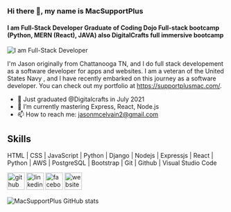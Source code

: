 ### Hi there 👋, my name is MacSupportPlus
#### I am Full-Stack Developer Graduate of Coding Dojo Full-stack bootcamp (Python, MERN (React), JAVA) also DigitalCrafts full immersive bootcamp 
![I am Full-Stack Developer](https://scontent.fhou1-2.fna.fbcdn.net/v/t1.6435-9/130766268_10222623201941571_3733961239960569626_n.jpg?_nc_cat=110&ccb=1-3&_nc_sid=09cbfe&_nc_ohc=3oQx3U7bLLIAX-gaoss&_nc_ht=scontent.fhou1-2.fna&oh=a9ecbff4628ce09182ebb9c049f0619d&oe=60D94D8A)

I'm Jason originally from Chattanooga TN, and I do full stack developement as a software developer for apps and websites. I am a veteran of the United States Navy , and I have recently embarked on this journey as a software developer. You can check out my portfolio at https://supportplusmac.com/.


- 🔭 Just graduated @Digitalcrafts in July 2021
- 🌱 I’m currently mastering Express, React, Node.js 
- 📫 How to reach me: jasonmcelvain2@gmail.com 
## Skills 

 HTML | CSS | JavaScript | Python | Django | Nodejs | Expressjs | React | Python | AWS | PostgreSQL | Bootstrap | Git | Github | Visual Studio Code

[<img src='https://cdn.jsdelivr.net/npm/simple-icons@3.0.1/icons/github.svg' alt='github' height='40'>](https://github.com/https://github.com/MacSupportPlus)  [<img src='https://cdn.jsdelivr.net/npm/simple-icons@3.0.1/icons/linkedin.svg' alt='linkedin' height='40'>](https://www.linkedin.com/in/https://www.linkedin.com/in/jason-mcelvain-756772183//)  [<img src='https://cdn.jsdelivr.net/npm/simple-icons@3.0.1/icons/facebook.svg' alt='facebook' height='40'>](https://www.facebook.com/https://www.facebook.com/jmcelvain2)  [<img src='https://cdn.jsdelivr.net/npm/simple-icons@3.0.1/icons/icloud.svg' alt='website' height='40'>](https://supportplusmac.com/)  





![MacSupportPlus GitHub stats](https://github-readme-stats.vercel.app/api?username=macsupportplus&theme=dark&show_icons=true)








